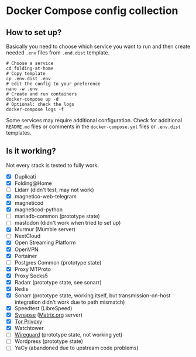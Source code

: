 # Docker Compose config collection

## How to set up?

Basically you need to choose which service you want to run and then
create needed `.env` files from `.end.dist` template.

```shell
# Choose a service
cd folding-at-home
# Copy template
cp .env.dist .env
# edit the config to your preference
nano -w .env
# Create and run containers
docker-compose up -d
# Optional: check the logs
docker-compose logs -f
```

Some services may require additional configuration. Check for additional `README.md` files
or comments in the `docker-compose.yml` files or `.env.dist` templates.

## Is it working?

Not every stack is tested to fully work.

- [x] Duplicati
- [x] Folding@Home
- [ ] Lidarr (didn't test, may not work)
- [x] magnetico-web-telegram
- [x] magneticod
- [x] magneticod-python
- [ ] mariadb-common (prototype state)
- [ ] mastodon (didn't work when tried to set up)
- [x] Murmur (Mumble server)
- [ ] NextCloud
- [x] Open Streaming Platform
- [x] OpenVPN
- [x] Portainer
- [ ] Postgres Common (prototype state)
- [x] Proxy MTProto
- [x] Proxy Socks5
- [x] Radarr (prototype state, see sonarr)
- [x] Redis
- [x] Sonarr (prototype state, working itself, but transmission-on-host integration didn't work due to path mismatch)
- [x] Speedtest (LibreSpeed)
- [x] [Synapse](https://hub.docker.com/r/matrixdotorg/synapse) ([Matrix.org](https://matrix.org/) server)
- [x] [Tor Privoxy](https://hub.docker.com/r/dperson/torproxy)
- [x] Watchtower
- [ ] [Wireguard](https://hub.docker.com/r/cmulk/wireguard-docker) (prototype state, not working yet)
- [ ] Wordpress (prototype state)
- [ ] YaCy (abandoned due to upstream code problems)

